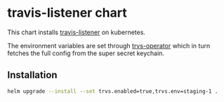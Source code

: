 # travis-listener chart

This chart installs [travis-listener](https://github.com/travis-ci/travis-listener) on kubernetes.

The environment variables are set through [trvs-operator](https://github.com/travis-ci/trvs-operator/) which in turn fetches the full config from the super secret keychain.

## Installation

```bash
helm upgrade --install --set trvs.enabled=true,trvs.env=staging-1 .
```

